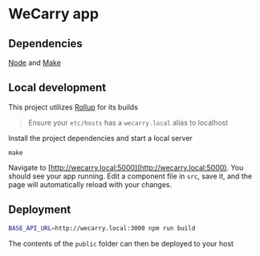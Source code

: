 # WeCarry app

## Dependencies
[Node](https://nodejs.org/en/download) and [Make](https://www.gnu.org/software/make)


## Local development
This project utilizes [Rollup](https://rollupjs.org) for its builds

> Ensure your `etc/hosts` has a `wecarry.local` alias to localhost

Install the project dependencies and start a local server
```
make
``` 


Navigate to [http://wecarry.local:5000](http://wecarry.local:5000). You should see your app running. Edit a component file in `src`, save it, and the page will automatically reload with your changes.

## Deployment

```bash
BASE_API_URL=http://wecarry.local:3000 npm run build
```

The contents of the `public` folder can then be deployed to your host
